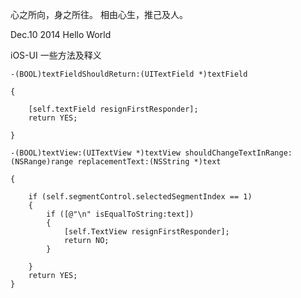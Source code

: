 
心之所向，身之所往。
相由心生，推己及人。

Dec.10 2014
    Hello World

iOS-UI 一些方法及释义

```
-(BOOL)textFieldShouldReturn:(UITextField *)textField

{

    [self.textField resignFirstResponder];
    return YES;

}
```

```
-(BOOL)textView:(UITextView *)textView shouldChangeTextInRange:(NSRange)range replacementText:(NSString *)text

{

    if (self.segmentControl.selectedSegmentIndex == 1)
    {
        if ([@"\n" isEqualToString:text])
        {
            [self.TextView resignFirstResponder];
            return NO;
        }

    }
    return YES;
}  
```
